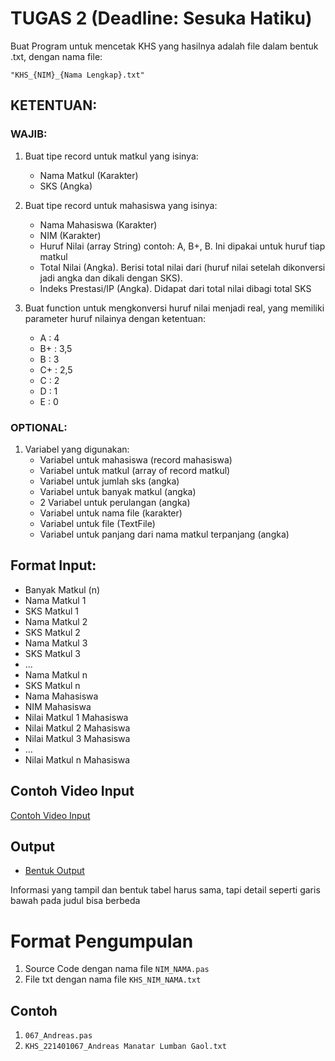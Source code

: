 # TUGAS 2 (Deadline: Sesuka Hatiku)
Buat Program untuk mencetak KHS yang hasilnya adalah file dalam bentuk .txt, dengan nama file: 

`"KHS_{NIM}_{Nama Lengkap}.txt"`


## KETENTUAN:

### WAJIB:
1. Buat tipe record untuk matkul yang isinya:
   - Nama Matkul (Karakter)
   - SKS (Angka)

2. Buat tipe record untuk mahasiswa yang isinya:
   - Nama Mahasiswa (Karakter)
   - NIM (Karakter)
   - Huruf Nilai (array String) contoh: A, B+, B. Ini dipakai untuk huruf tiap matkul
   - Total Nilai (Angka). Berisi total nilai dari (huruf nilai setelah dikonversi jadi angka dan dikali dengan SKS).
   - Indeks Prestasi/IP (Angka). Didapat dari total nilai dibagi total SKS

3. Buat function untuk mengkonversi huruf nilai menjadi real, yang memiliki parameter huruf nilainya dengan ketentuan:
   - A	: 4
   - B+	: 3,5
   - B	: 3
   - C+	: 2,5
   - C	: 2
   - D	: 1
   - E	: 0

### OPTIONAL:
1. Variabel yang digunakan:
   - Variabel untuk mahasiswa (record mahasiswa)
   - Variabel untuk matkul (array of record matkul)
   - Variabel untuk jumlah sks (angka)
   - Variabel untuk banyak matkul (angka)
   - 2 Variabel untuk perulangan (angka)
   - Variabel untuk nama file (karakter)
   - Variabel untuk file (TextFile)
   - Variabel untuk panjang dari nama matkul terpanjang (angka)

## Format Input:
- Banyak Matkul (n)
- Nama Matkul 1
- SKS Matkul 1
- Nama Matkul 2
- SKS Matkul 2
- Nama Matkul 3
- SKS Matkul 3
- ...
- Nama Matkul n
- SKS Matkul n
- Nama Mahasiswa
- NIM Mahasiswa
- Nilai Matkul 1 Mahasiswa
- Nilai Matkul 2 Mahasiswa
- Nilai Matkul 3 Mahasiswa
- ...
- Nilai Matkul n Mahasiswa


## Contoh Video Input
[Contoh Video Input](https://drive.google.com/file/d/19fKbw1Tq2uLTVgsvvhCbH34-t5u3CTwX/view?usp=sharing)

## Output

* [Bentuk Output](KHS_221401067_Andreas%20Manatar%20Lumban%20Gaol.txt)

Informasi yang tampil dan bentuk tabel harus sama, tapi detail seperti garis bawah pada judul bisa berbeda

# Format Pengumpulan
1. Source Code dengan nama file `NIM_NAMA.pas`
2. File txt dengan nama file `KHS_NIM_NAMA.txt`

## Contoh
1. `067_Andreas.pas`
2. `KHS_221401067_Andreas Manatar Lumban Gaol.txt`
